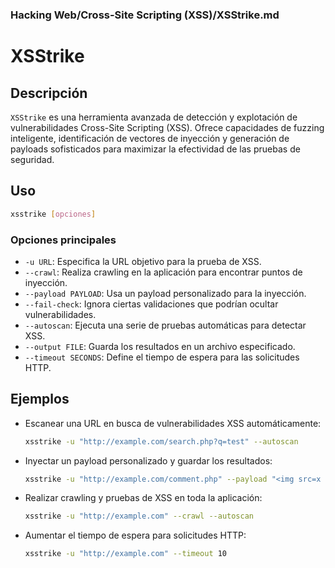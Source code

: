 ### **Hacking Web/Cross-Site Scripting (XSS)/XSStrike.md**

# XSStrike

## Descripción

`XSStrike` es una herramienta avanzada de detección y explotación de vulnerabilidades Cross-Site Scripting (XSS). Ofrece capacidades de fuzzing inteligente, identificación de vectores de inyección y generación de payloads sofisticados para maximizar la efectividad de las pruebas de seguridad.

## Uso

```bash
xsstrike [opciones]
```

### Opciones principales

- `-u URL`: Especifica la URL objetivo para la prueba de XSS.
- `--crawl`: Realiza crawling en la aplicación para encontrar puntos de inyección.
- `--payload PAYLOAD`: Usa un payload personalizado para la inyección.
- `--fail-check`: Ignora ciertas validaciones que podrían ocultar vulnerabilidades.
- `--autoscan`: Ejecuta una serie de pruebas automáticas para detectar XSS.
- `--output FILE`: Guarda los resultados en un archivo especificado.
- `--timeout SECONDS`: Define el tiempo de espera para las solicitudes HTTP.

## Ejemplos

- Escanear una URL en busca de vulnerabilidades XSS automáticamente:
  
  ```bash
  xsstrike -u "http://example.com/search.php?q=test" --autoscan
  ```

- Inyectar un payload personalizado y guardar los resultados:
  
  ```bash
  xsstrike -u "http://example.com/comment.php" --payload "<img src=x onerror=alert('XSS')>" --output resultados_xss.txt
  ```

- Realizar crawling y pruebas de XSS en toda la aplicación:
  
  ```bash
  xsstrike -u "http://example.com" --crawl --autoscan
  ```

- Aumentar el tiempo de espera para solicitudes HTTP:
  
  ```bash
  xsstrike -u "http://example.com" --timeout 10
  ```
